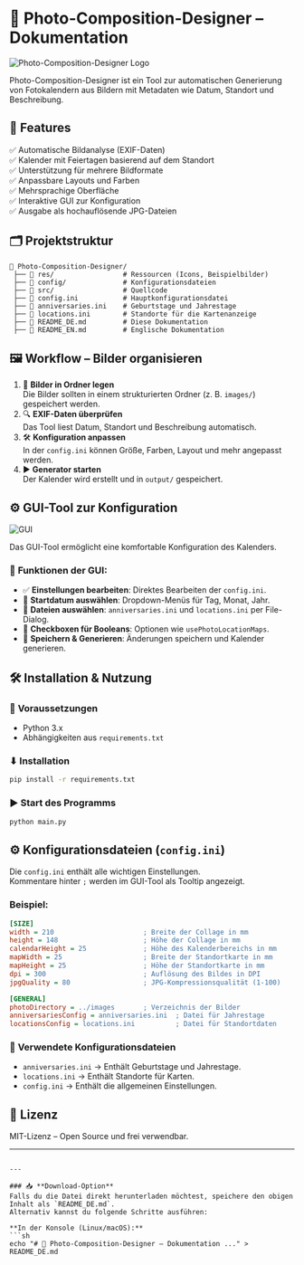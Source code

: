 # 📖 Photo-Composition-Designer – Dokumentation

![Photo-Composition-Designer Logo](res/images/logo.png)

Photo-Composition-Designer ist ein Tool zur automatischen Generierung von Fotokalendern aus Bildern mit Metadaten wie Datum, Standort und Beschreibung.

## 🚀 Features

✅ Automatische Bildanalyse (EXIF-Daten)  
✅ Kalender mit Feiertagen basierend auf dem Standort  
✅ Unterstützung für mehrere Bildformate  
✅ Anpassbare Layouts und Farben  
✅ Mehrsprachige Oberfläche  
✅ Interaktive GUI zur Konfiguration  
✅ Ausgabe als hochauflösende JPG-Dateien  

## 🗂️ Projektstruktur

```plaintext
📂 Photo-Composition-Designer/
 ├── 📂 res/                 # Ressourcen (Icons, Beispielbilder)
 ├── 📂 config/              # Konfigurationsdateien
 ├── 📂 src/                 # Quellcode
 ├── 📜 config.ini           # Hauptkonfigurationsdatei
 ├── 📜 anniversaries.ini    # Geburtstage und Jahrestage
 ├── 📜 locations.ini        # Standorte für die Kartenanzeige
 ├── 📜 README_DE.md         # Diese Dokumentation
 ├── 📜 README_EN.md         # Englische Dokumentation
```

## 🖼️ Workflow – Bilder organisieren

1. 📂 **Bilder in Ordner legen**  
   Die Bilder sollten in einem strukturierten Ordner (z. B. `images/`) gespeichert werden.  
2. 🔍 **EXIF-Daten überprüfen**  
   Das Tool liest Datum, Standort und Beschreibung automatisch.  
3. 🛠 **Konfiguration anpassen**  
   In der `config.ini` können Größe, Farben, Layout und mehr angepasst werden.  
4. ▶ **Generator starten**  
   Der Kalender wird erstellt und in `output/` gespeichert.

## ⚙️ GUI-Tool zur Konfiguration

![GUI](res/images/gui.png)

Das GUI-Tool ermöglicht eine komfortable Konfiguration des Kalenders.  

### 🔧 **Funktionen der GUI:**
- ✅ **Einstellungen bearbeiten**: Direktes Bearbeiten der `config.ini`.  
- 📅 **Startdatum auswählen**: Dropdown-Menüs für Tag, Monat, Jahr.  
- 📁 **Dateien auswählen**: `anniversaries.ini` und `locations.ini` per File-Dialog.  
- 🔘 **Checkboxen für Booleans**: Optionen wie `usePhotoLocationMaps`.  
- 💾 **Speichern & Generieren**: Änderungen speichern und Kalender generieren.  

## 🛠 Installation & Nutzung

### 📌 **Voraussetzungen**
- Python 3.x  
- Abhängigkeiten aus `requirements.txt`

### ⬇ **Installation**
```sh
pip install -r requirements.txt
```

### ▶ **Start des Programms**
```sh
python main.py
```

## ⚙ **Konfigurationsdateien (`config.ini`)**

Die `config.ini` enthält alle wichtigen Einstellungen.  
Kommentare hinter `;` werden im GUI-Tool als Tooltip angezeigt.

### **Beispiel:**
```ini
[SIZE]
width = 210                      ; Breite der Collage in mm
height = 148                     ; Höhe der Collage in mm
calendarHeight = 25              ; Höhe des Kalenderbereichs in mm
mapWidth = 25                    ; Breite der Standortkarte in mm
mapHeight = 25                   ; Höhe der Standortkarte in mm
dpi = 300                        ; Auflösung des Bildes in DPI
jpgQuality = 80                  ; JPG-Kompressionsqualität (1-100)

[GENERAL]
photoDirectory = ../images       ; Verzeichnis der Bilder
anniversariesConfig = anniversaries.ini  ; Datei für Jahrestage
locationsConfig = locations.ini          ; Datei für Standortdaten
```

### 🔄 **Verwendete Konfigurationsdateien**
- `anniversaries.ini` → Enthält Geburtstage und Jahrestage.  
- `locations.ini` → Enthält Standorte für Karten.  
- `config.ini` → Enthält die allgemeinen Einstellungen.

## 📜 Lizenz

MIT-Lizenz – Open Source und frei verwendbar.

---
```

---

### 📥 **Download-Option**  
Falls du die Datei direkt herunterladen möchtest, speichere den obigen Inhalt als `README_DE.md`.  
Alternativ kannst du folgende Schritte ausführen:  

**In der Konsole (Linux/macOS):**  
```sh
echo "# 📅 Photo-Composition-Designer – Dokumentation ..." > README_DE.md
```
